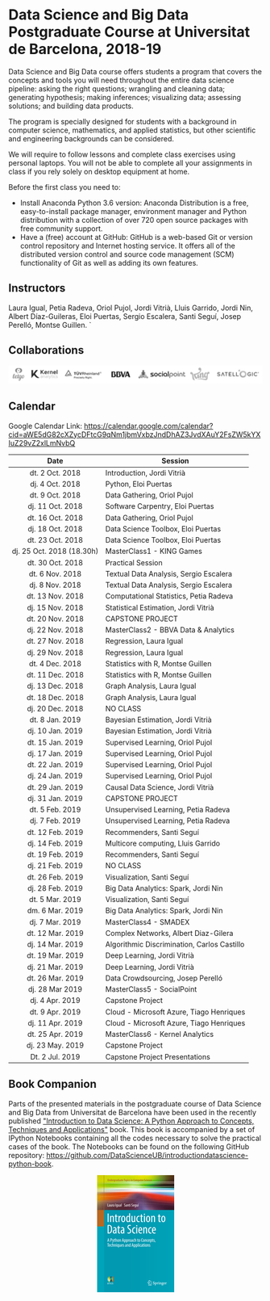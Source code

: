 # Data Science and Big Data Postgraduate Course at Universitat de Barcelona, 2018-19

Data Science and Big Data
course offers students a program that covers the concepts and tools you will need throughout the entire data science pipeline: asking the right questions; wrangling and cleaning data; generating hypothesis; making inferences; visualizing data; assessing solutions; and building data products.

The program is specially designed for students with a background in computer science, mathematics, and applied statistics, but other scientific and engineering backgrounds can be considered.

We will require to follow lessons and complete class exercises using personal laptops. You will not be able to complete all your assignments in class if you rely solely on desktop equipment at home.

Before the first class you need to:

+ Install Anaconda Python 3.6 version: Anaconda Distribution is a free, easy-to-install package manager, environment manager and Python distribution with a collection of over 720 open source packages with free community support.
+ Have a (free) account at GitHub: GitHub is a web-based Git or version control repository and Internet hosting service. It offers all of the distributed version control and source code management (SCM) functionality of Git as well as adding its own features.

## Instructors

Laura Igual, Petia Radeva, Oriol Pujol, Jordi Vitrià, Lluis Garrido,
Jordi Nin, Albert Díaz-Guileras, Eloi Puertas, Sergio Escalera, Santi Seguí, Josep Perelló, Montse Guillen.
`
## Collaborations

<p align="center"> 
<img src="images/collab.png">
</p>

## Calendar
Google Calendar Link:
https://calendar.google.com/calendar?cid=aWE5dG82cXZycDFtcG9qNm1jbmVxbzJndDhAZ3JvdXAuY2FsZW5kYXIuZ29vZ2xlLmNvbQ

| Date        | Session           | 
| :-------------: | ------------- | 
| dt. 2 Oct. 2018      | Introduction, Jordi Vitrià |  
| dj. 4 Oct. 2018	| Python, Eloi Puertas | 
| dt. 9 Oct. 2018	| Data Gathering, Oriol Pujol |
| dj. 11 Oct. 2018	| Software Carpentry, Eloi Puertas |
| dt. 16 Oct. 2018	| Data Gathering, Oriol Pujol |
| dj. 18 Oct. 2018	| Data Science Toolbox, Eloi Puertas |
| dt. 23 Oct. 2018	| Data Science Toolbox, Eloi Puertas |
| dj. 25 Oct. 2018 (18.30h)	| MasterClass1 - KING Games |
| dt. 30 Oct. 2018	| Practical Session |
| dt. 6 Nov. 2018	| Textual Data Analysis, Sergio Escalera |
| dj. 8 Nov. 2018	| Textual Data Analysis, Sergio Escalera |
| dt. 13 Nov. 2018	| Computational Statistics, Petia Radeva |
| dj. 15 Nov. 2018	| Statistical Estimation, Jordi Vitrià |
| dt. 20 Nov. 2018	| CAPSTONE PROJECT  |
| dj. 22 Nov. 2018	| MasterClass2 - BBVA Data & Analytics |
| dt. 27 Nov. 2018	| Regression, Laura Igual |
| dj. 29 Nov. 2018	| Regression, Laura Igual |
| dt.  4 Dec. 2018	| Statistics with R, Montse Guillen |
| dt. 11 Dec. 2018	| Statistics with R, Montse Guillen |
| dj. 13 Dec. 2018	| Graph Analysis, Laura Igual |
| dt. 18 Dec. 2018	| Graph Analysis, Laura Igual |
| dj. 20 Dec. 2018	| NO CLASS |
| dt.  8 Jan. 2019	| Bayesian Estimation, Jordi Vitrià |
| dj. 10 Jan. 2019	| Bayesian Estimation, Jordi Vitrià |
| dt. 15 Jan. 2019	| Supervised Learning, Oriol Pujol |
| dj. 17 Jan. 2019	| Supervised Learning, Oriol Pujol |
| dt. 22 Jan. 2019	| Supervised Learning, Oriol Pujol |
| dj. 24 Jan. 2019	| Supervised Learning, Oriol Pujol |
| dt. 29 Jan. 2019	| Causal Data Science, Jordi Vitrià |
| dj. 31 Jan. 2019	| CAPSTONE PROJECT |
| dt. 5 Feb. 2019	  | Unsupervised Learning, Petia Radeva |
| dj. 7 Feb. 2019	  | Unsupervised Learning, Petia Radeva |
| dt. 12 Feb. 2019	| Recommenders, Santi Seguí |
| dj. 14 Feb. 2019	| Multicore computing, Lluis Garrido |
| dt. 19 Feb. 2019	| Recommenders, Santi Seguí |
| dj. 21 Feb. 2019	| NO CLASS|
| dt. 26 Feb. 2019	| Visualization, Santi Seguí |
| dj. 28 Feb. 2019	| Big Data Analytics: Spark, Jordi Nin |
| dt. 5 Mar. 2019	  | Visualization, Santi Seguí |
| dm. 6 Mar. 2019	  | Big Data Analytics: Spark, Jordi Nin 
| dj. 7 Mar. 2019	  | MasterClass4 - SMADEX |
| dt. 12 Mar. 2019	| Complex Networks, Albert Diaz-Gilera |
| dj. 14 Mar. 2019	| Algorithmic Discrimination, Carlos Castillo |
| dt. 19 Mar. 2019	| Deep Learning, Jordi Vitrià |
| dj. 21 Mar. 2019	| Deep Learning, Jordi Vitrià |
| dt. 26 Mar. 2019	| Data Crowdsourcing, Josep Perelló |
| dj. 28 Mar 2019	  | MasterClass5 - SocialPoint  |
| dj. 4 Apr. 2019	  | Capstone Project |
| dt. 9 Apr. 2019	  | Cloud - Microsoft Azure, Tiago Henriques |
| dj. 11 Apr. 2019	| Cloud - Microsoft Azure, Tiago Henriques
| dt. 25 Apr. 2019	| MasterClass6 - Kernel Analytics | 
| dj. 23 May. 2019	| Capstone Project  |
| Dt. 2  Jul. 2019	| Capstone Project Presentations |



## Book Companion

Parts of the presented materials in the postgraduate course of Data Science and Big Data from Universitat de Barcelona have been used in the recently published ["Introduction to Data Science: A Python Approach to Concepts, Techniques and Applications"](http://www.springer.com/gp/book/9783319500164) book. This book is accompanied by a set of IPython Notebooks containing all the codes necessary to solve the practical cases of the book. The Notebooks can be found on the following GitHub repository: https://github.com/DataScienceUB/introductiondatascience-python-book. 

<p align="center"> 
<img src="images/llibre.jpg">
</p>

